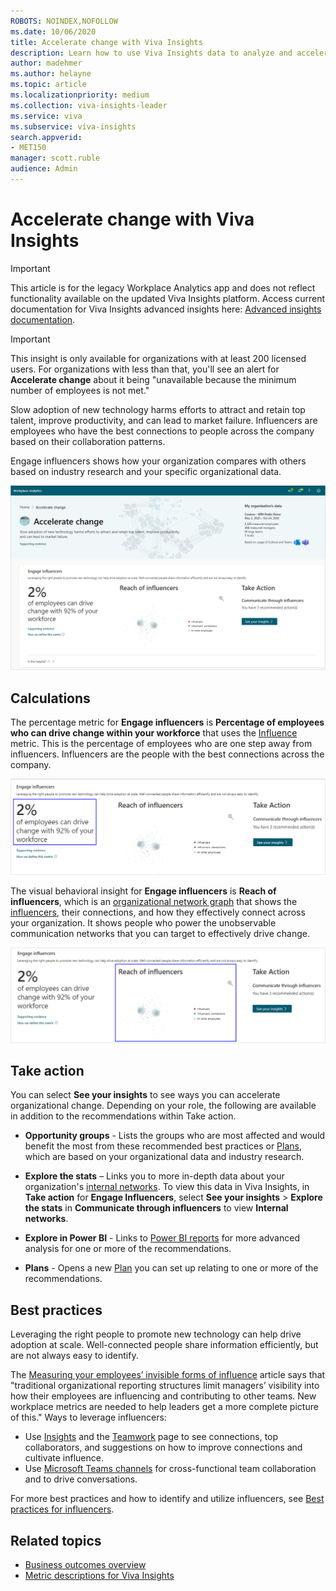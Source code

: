```yaml
---
ROBOTS: NOINDEX,NOFOLLOW
ms.date: 10/06/2020
title: Accelerate change with Viva Insights
description: Learn how to use Viva Insights data to analyze and accelerate organizational change
author: madehmer
ms.author: helayne
ms.topic: article
ms.localizationpriority: medium 
ms.collection: viva-insights-leader 
ms.service: viva 
ms.subservice: viva-insights 
search.appverid: 
- MET150 
manager: scott.ruble
audience: Admin
---
```


# Accelerate change with Viva Insights

>[!Important]
>This article is for the legacy Workplace Analytics app and does not reflect functionality available on the updated Viva Insights platform. Access current documentation for Viva Insights advanced insights here: [Advanced insights documentation](../advanced/introduction-to-advanced-insights.md).

>[!Important]
>This insight is only available for organizations with at least 200 licensed users. For organizations with less than that, you'll see an alert for **Accelerate change** about it being "unavailable because the minimum number of employees is not met."

Slow adoption of new technology harms efforts to attract and retain top talent, improve productivity, and can lead to market failure. Influencers are employees who have the best connections to people across the company based on their collaboration patterns.

Engage influencers shows how your organization compares with others based on industry research and your specific organizational data.

![Accelerate change page.](../images/wpa/use/accelerate-change.png)

## Calculations

The percentage metric for **Engage influencers** is **Percentage of employees who can drive change within your workforce** that uses the [Influence](/viva/insights/use/metric-definitions?toc=/viva/insights/use/toc.json&bc=/viva/insights/breadcrumb/toc.json#network-metrics) metric. This is the percentage of employees who are one step away from influencers. Influencers are the people with the best connections across the company.

![Accelerate change percentage insight.](../images/wpa/use/accelerate-change-percent.png)

The visual behavioral insight for **Engage influencers** is **Reach of influencers**, which is an [organizational network graph](/viva/insights/use/insight-ona-measures?toc=/viva/insights/use/toc.json&bc=/viva/insights/breadcrumb/toc.json) that shows the [influencers](/viva/insights/use/metric-definitions?toc=/viva/insights/use/toc.json&bc=/viva/insights/breadcrumb/toc.json#network-metrics), their connections, and how they effectively connect across your organization. It shows people who power the unobservable communication networks that you can target to effectively drive change.

![Accelerate change visual insight.](../images/wpa/use/accelerate-change-visual.png)

## Take action

You can select **See your insights** to see ways you can accelerate organizational change. Depending on your role, the following are available in addition to the recommendations within Take action.

* **Opportunity groups** - Lists the groups who are most affected and would benefit the most from these recommended best practices or [Plans](/viva/insights/Tutorials/solutionsv2-intro?toc=/viva/insights/use/toc.json&bc=/viva/insights/breadcrumb/toc.json), which are based on your organizational data and industry research.
* **Explore the stats** – Links you to more in-depth data about your organization's [internal networks](/viva/insights/use/explore-metrics-internal-networks?toc=/viva/insights/use/toc.json&bc=/viva/insights/breadcrumb/toc.json). To view this data in Viva Insights, in **Take action** for **Engage Influencers**, select **See your insights** > **Explore the stats** in **Communicate through influencers** to view **Internal networks**.

* **Explore in Power BI** - Links to [Power BI reports](/viva/insights/tutorials/power-bi-intro?toc=/viva/insights/use/toc.json&bc=/viva/insights/breadcrumb/toc.json) for more advanced analysis for one or more of the recommendations.
* **Plans** - Opens a new [Plan](/viva/insights/Tutorials/solutionsv2-intro?toc=/viva/insights/use/toc.json&bc=/viva/insights/breadcrumb/toc.json) you can set up relating to one or more of the recommendations.

## Best practices

Leveraging the right people to promote new technology can help drive adoption at scale. Well-connected people share information efficiently, but are not always easy to identify.

The [Measuring your employees’ invisible forms of influence](https://insights.office.com/productivity/measuring-your-employees-invisible-forms-of-influence/) article says that "traditional organizational reporting structures limit managers’ visibility into how their employees are influencing and contributing to other teams. New workplace metrics are needed to help leaders get a more complete picture of this." Ways to leverage influencers:

* Use [Insights](../personal/use/use-the-insights.md) and the [Teamwork](../personal/teams/teamwork.md) page to see connections, top collaborators, and suggestions on how to improve connections and cultivate influence.
* Use [Microsoft Teams channels](/microsoftteams/teams-channels-overview) for cross-functional team collaboration and to drive conversations.

For more best practices and how to identify and utilize influencers, see [Best practices for influencers](../tutorials/gm-influencer.md).

<!--### Measure Teams adoption

Successful digital transformations require a real-time understanding of technology adoption rates and usage trends within the organization.

Based on [What email, IM, and the phone are each good for](https://insights.office.com/collaboration/what-email-im-and-the-phone-are-each-good-for/), you might be hampering productivity with too many emails: "We default to email to connect with people — to the tune of 122 business emails, on average, per person per day."

Some key ways to support Teams adoption:

* Launch a [champions program](/MicrosoftTeams/teams-adoption-create-champions-program) for employees who are early adopters of Teams and can guide, teach, and train their peers.
* Use [Power BI Teams insights](../tutorials/power-bi-teams.md) to monitor Teams usage through Viva Insights data, including instant messages, meeting, and email metrics.
* Share [Microsoft Teams free, live, online training classes](/MicrosoftTeams/instructor-led-training-teams-landing-page) with employees to help get them up and running quickly with Teams.

For best practices and how to be a role model for Teams use, see [Best practices for efficient communication](../tutorials/gm-communication.md).

### Support connectivity

Teams provides a shared work environment that strengthens connectivity and boosts productivity. Monitoring team cohesion post technology adoption is an indication of tool effectiveness.

[Rebuilding companies as communities](https://insights.office.com/culture/rebuilding-companies-as-communities/) explains how "Communityship requires a more modest form of leadership that might be called engaged and distributed management. A community leader is personally engaged in order to engage others, so that anyone and everyone can exercise initiative."

Ways to support connectivity with Teams:

* Share the collection of [Microsoft Teams training videos](https://support.microsoft.com/office/overview-of-teams-and-channels-c3d63c10-77d5-4204-a566-53ddcf723b46?wt.mc_id=otc_microsoft_teams) that help employees best use Teams, including how to experience all of the features of Channels.
* Learn tips and tricks on LinkedIn Learning, such as the [weekly Teams Tips video](https://www.linkedin.com/learning/microsoft-teams-tips-weekly/learn-tips-for-mastering-microsoft-teams?u=3322), to help employees master Teams and stay current on the latest Teams features and improvements.

For more best practices and how to host informal gatherings with Teams, see [Best practices for community connectivity](../tutorials/gm-connectivity.md).
-->
## Related topics

* [Business outcomes overview](/viva/insights/use/insights?toc=/viva/insights/use/toc.json&bc=/viva/insights/breadcrumb/toc.json)
* [Metric descriptions for Viva Insights](/viva/insights/use/metric-definitions?toc=/viva/insights/use/toc.json&bc=/viva/insights/breadcrumb/toc.json)


